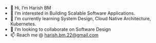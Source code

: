 - 👋 Hi, I’m Harish BM
- 👀 I’m interested in Building Scalable Software Applications.
- 🌱 I’m currently learning System Design, Cloud Native Architecture, Kubernetes.
- 💞️ I’m looking to collaborate on Software Design
- 📫 Reach me @ harish.bm.22@gmail.com

<!---
hbm22/hbm22 is a ✨ special ✨ repository because its `README.md` (this file) appears on your GitHub profile.
You can click the Preview link to take a look at your changes.
--->
